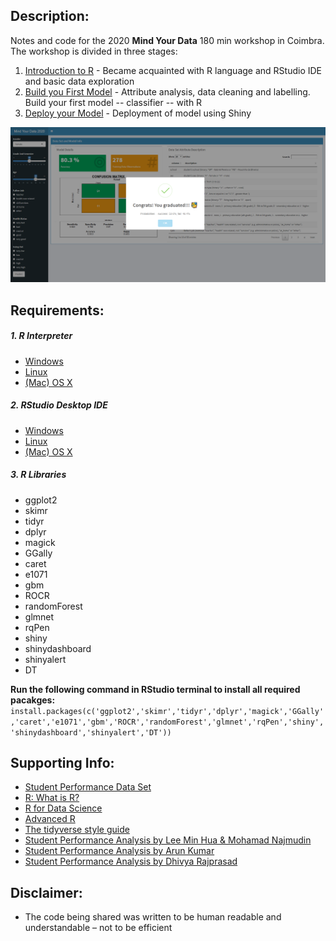 ## Description:
Notes and code for the 2020 **Mind Your Data** 180 min workshop in Coimbra. The workshop is divided in three stages:

1. [Introduction to R](https://github.com/andrefsferreira/mwd-2020/tree/master/1-intro-to-R) - Became acquainted with R language and RStudio IDE and basic data exploration
2. [Build you First Model](https://github.com/andrefsferreira/mwd-2020/tree/master/2-build-your-first-model) - Attribute analysis, data cleaning and labelling. Build your first model -- classifier -- with R
3. [Deploy your Model](https://github.com/andrefsferreira/mwd-2020/tree/master/3-deploy-your-model) -  Deployment of model using Shiny


<center> <img src="0-media/dashboard.png" width="700"> </center>

## Requirements:
##### 1. R Interpreter
- [Windows](https://cran.r-project.org/bin/windows/base/R-3.6.2-win.exe)
- [Linux](https://cran.r-project.org/bin/linux/ubuntu/)
- [(Mac) OS X](https://cran.r-project.org/bin/macosx/)


##### 2. RStudio Desktop IDE
- [Windows](https://download1.rstudio.org/desktop/windows/RStudio-1.2.5033.exe)
- [Linux](https://download1.rstudio.org/desktop/bionic/amd64/rstudio-1.2.5033-amd64.deb)
- [(Mac) OS X](https://download1.rstudio.org/desktop/macos/RStudio-1.2.5033.dmg)

##### 3. R Libraries
- ggplot2
- skimr
- tidyr
- dplyr
- magick 
- GGally
- caret
- e1071
- gbm
- ROCR
- randomForest
- glmnet
- rqPen
- shiny
- shinydashboard
- shinyalert
- DT

**Run the following command in RStudio terminal to install all required pacakges:**
`install.packages(c('ggplot2','skimr','tidyr','dplyr','magick','GGally','caret','e1071','gbm','ROCR','randomForest','glmnet','rqPen','shiny','shinydashboard','shinyalert','DT'))`

## Supporting Info:
 - [Student Performance Data Set](http://archive.ics.uci.edu/ml/datasets/Student+Performance)
 - [R: What is R?](https://www.r-project.org/about.html)
 - [R for Data Science](https://r4ds.had.co.nz/)
 - [Advanced R](https://adv-r.hadley.nz/index.html)
 - [The tidyverse style guide](https://style.tidyverse.org/index.html)
 - [Student Performance Analysis by Lee Min Hua & Mohamad Najmudin](https://rpubs.com/mhlee/student-performance-prediction)
 - [Student Performance Analysis by Arun Kumar](https://rstudio-pubs-static.s3.amazonaws.com/108835_65a73467d96f4c79a5f808f5b8833922.html)
 - [Student Performance Analysis by Dhivya Rajprasad](https://rpubs.com/dhivya89/PredictionModelPerformance)

## Disclaimer:
 - The code being shared was written to be human readable and understandable – not to be efficient
